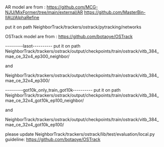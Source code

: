 AR model are from :
https://github.com/MCG-NJU/MixFormer/tree/main/external/AR
https://github.com/MasterBin-IIAU/AlphaRefine

put it on path  NeighborTrack/trackers/ostrack/pytracking/networks

OSTrack model are from :
https://github.com/botaoye/OSTrack

---------lasot----------
put it on path  NeighborTrack/trackers/ostrack/output/checkpoints/train/ostrack/vitb_384_mae_ce_32x4_ep300_neighbor/

and

NeighborTrack/trackers/ostrack/output/checkpoints/train/ostrack/vitb_384_mae_ce_32x4_ep300/

---------got10k_only_train_got10k----------
put it on path  NeighborTrack/trackers/ostrack/output/checkpoints/train/ostrack/vitb_384_mae_ce_32x4_got10k_ep100_neighbor/

and

NeighborTrack/trackers/ostrack/output/checkpoints/train/ostrack/vitb_384_mae_ce_32x4_got10k_ep100/


please update NeighborTrack/trackers/ostrack/lib/test/evaluation/local.py
guideline: https://github.com/botaoye/OSTrack
